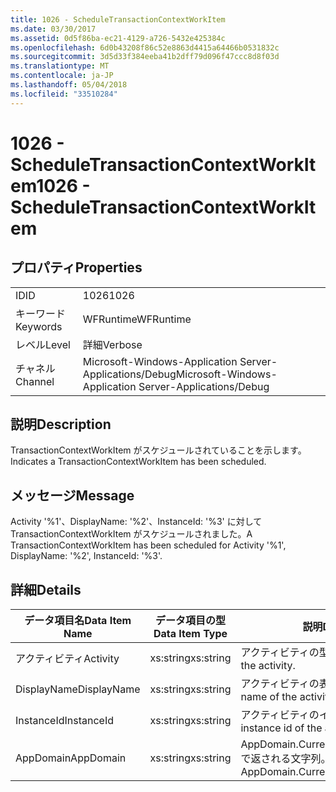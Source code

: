 ```yaml
---
title: 1026 - ScheduleTransactionContextWorkItem
ms.date: 03/30/2017
ms.assetid: 0d5f86ba-ec21-4129-a726-5432e425384c
ms.openlocfilehash: 6d0b43208f86c52e8863d4415a64466b0531832c
ms.sourcegitcommit: 3d5d33f384eeba41b2dff79d096f47ccc8d8f03d
ms.translationtype: MT
ms.contentlocale: ja-JP
ms.lasthandoff: 05/04/2018
ms.locfileid: "33510284"
---
```

# <a name="1026---scheduletransactioncontextworkitem"></a><span data-ttu-id="af8ac-102">1026 - ScheduleTransactionContextWorkItem</span><span class="sxs-lookup"><span data-stu-id="af8ac-102">1026 - ScheduleTransactionContextWorkItem</span></span>
## <a name="properties"></a><span data-ttu-id="af8ac-103">プロパティ</span><span class="sxs-lookup"><span data-stu-id="af8ac-103">Properties</span></span>  
  
|||  
|-|-|  
|<span data-ttu-id="af8ac-104">ID</span><span class="sxs-lookup"><span data-stu-id="af8ac-104">ID</span></span>|<span data-ttu-id="af8ac-105">1026</span><span class="sxs-lookup"><span data-stu-id="af8ac-105">1026</span></span>|  
|<span data-ttu-id="af8ac-106">キーワード</span><span class="sxs-lookup"><span data-stu-id="af8ac-106">Keywords</span></span>|<span data-ttu-id="af8ac-107">WFRuntime</span><span class="sxs-lookup"><span data-stu-id="af8ac-107">WFRuntime</span></span>|  
|<span data-ttu-id="af8ac-108">レベル</span><span class="sxs-lookup"><span data-stu-id="af8ac-108">Level</span></span>|<span data-ttu-id="af8ac-109">詳細</span><span class="sxs-lookup"><span data-stu-id="af8ac-109">Verbose</span></span>|  
|<span data-ttu-id="af8ac-110">チャネル</span><span class="sxs-lookup"><span data-stu-id="af8ac-110">Channel</span></span>|<span data-ttu-id="af8ac-111">Microsoft-Windows-Application Server-Applications/Debug</span><span class="sxs-lookup"><span data-stu-id="af8ac-111">Microsoft-Windows-Application Server-Applications/Debug</span></span>|  
  
## <a name="description"></a><span data-ttu-id="af8ac-112">説明</span><span class="sxs-lookup"><span data-stu-id="af8ac-112">Description</span></span>  
 <span data-ttu-id="af8ac-113">TransactionContextWorkItem がスケジュールされていることを示します。</span><span class="sxs-lookup"><span data-stu-id="af8ac-113">Indicates a TransactionContextWorkItem has been scheduled.</span></span>  
  
## <a name="message"></a><span data-ttu-id="af8ac-114">メッセージ</span><span class="sxs-lookup"><span data-stu-id="af8ac-114">Message</span></span>  
 <span data-ttu-id="af8ac-115">Activity '%1'、DisplayName: '%2'、InstanceId: '%3' に対して TransactionContextWorkItem がスケジュールされました。</span><span class="sxs-lookup"><span data-stu-id="af8ac-115">A TransactionContextWorkItem has been scheduled for Activity '%1', DisplayName: '%2', InstanceId: '%3'.</span></span>  
  
## <a name="details"></a><span data-ttu-id="af8ac-116">詳細</span><span class="sxs-lookup"><span data-stu-id="af8ac-116">Details</span></span>  
  
|<span data-ttu-id="af8ac-117">データ項目名</span><span class="sxs-lookup"><span data-stu-id="af8ac-117">Data Item Name</span></span>|<span data-ttu-id="af8ac-118">データ項目の型</span><span class="sxs-lookup"><span data-stu-id="af8ac-118">Data Item Type</span></span>|<span data-ttu-id="af8ac-119">説明</span><span class="sxs-lookup"><span data-stu-id="af8ac-119">Description</span></span>|  
|--------------------|--------------------|-----------------|  
|<span data-ttu-id="af8ac-120">アクティビティ</span><span class="sxs-lookup"><span data-stu-id="af8ac-120">Activity</span></span>|<span data-ttu-id="af8ac-121">xs:string</span><span class="sxs-lookup"><span data-stu-id="af8ac-121">xs:string</span></span>|<span data-ttu-id="af8ac-122">アクティビティの型名。</span><span class="sxs-lookup"><span data-stu-id="af8ac-122">The type name of the activity.</span></span>|  
|<span data-ttu-id="af8ac-123">DisplayName</span><span class="sxs-lookup"><span data-stu-id="af8ac-123">DisplayName</span></span>|<span data-ttu-id="af8ac-124">xs:string</span><span class="sxs-lookup"><span data-stu-id="af8ac-124">xs:string</span></span>|<span data-ttu-id="af8ac-125">アクティビティの表示名。</span><span class="sxs-lookup"><span data-stu-id="af8ac-125">The display name of the activity.</span></span>|  
|<span data-ttu-id="af8ac-126">InstanceId</span><span class="sxs-lookup"><span data-stu-id="af8ac-126">InstanceId</span></span>|<span data-ttu-id="af8ac-127">xs:string</span><span class="sxs-lookup"><span data-stu-id="af8ac-127">xs:string</span></span>|<span data-ttu-id="af8ac-128">アクティビティのインスタンス ID。</span><span class="sxs-lookup"><span data-stu-id="af8ac-128">The instance id of the activity.</span></span>|  
|<span data-ttu-id="af8ac-129">AppDomain</span><span class="sxs-lookup"><span data-stu-id="af8ac-129">AppDomain</span></span>|<span data-ttu-id="af8ac-130">xs:string</span><span class="sxs-lookup"><span data-stu-id="af8ac-130">xs:string</span></span>|<span data-ttu-id="af8ac-131">AppDomain.CurrentDomain.FriendlyName で返される文字列。</span><span class="sxs-lookup"><span data-stu-id="af8ac-131">The string returned by AppDomain.CurrentDomain.FriendlyName.</span></span>|
